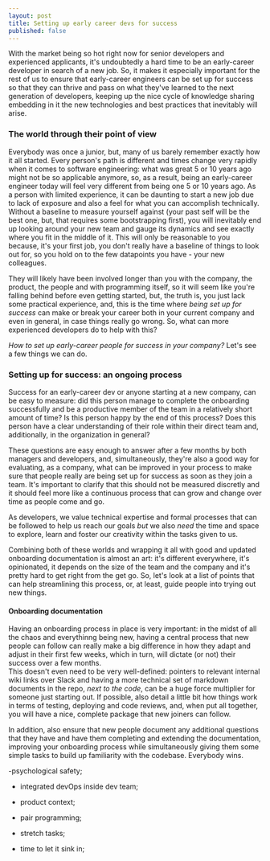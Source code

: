 ```yaml
---
layout: post
title: Setting up early career devs for success
published: false
---
```


With the market being so hot right now for senior developers and experienced applicants, it's undoubtedly a hard time to be an early-career developer in search of a new job. So, it makes it especially important for the rest of us to ensure that early-career engineers can be set up for success so that they can thrive and pass on what they've learned to the next generation of developers, keeping up the nice cycle of knowledge sharing embedding in it the new technologies and best practices that inevitably will arise.

### The world through their point of view

Everybody was once a junior, but, many of us barely remember exactly how it all started. Every person's path is different and times change very rapidly when it comes to software engineering: what was great 5 or 10 years ago might not be so applicable anymore, so, as a result, being an early-career engineer today will feel very different from being one 5 or 10 years ago. As a person with limited experience, it can be daunting to start a new job due to lack of exposure and also a feel for what you can accomplish technically. Without a baseline to measure yourself against (your past self will be the best one, but, that requires some bootstrapping first), you will inevitably end up looking around your new team and gauge its dynamics and see exactly where you fit in the middle of it.  This will only be reasonable to you because, it's your first job, you don't really have a baseline of things to look out for, so you hold on to the few datapoints you have - your new colleagues. 

They will likely have been involved longer than you with the company, the product, the people and with programming itself, so it will seem like you're falling behind before even getting started, but, the truth is, you just lack some practical experience, and, this is the time where _being set up for success_ can make or break your career both in your current company and even in general, in case things really go wrong. So, what can more experienced developers do to help with this?

_How to set up early-career people for success in your company?_ Let's see a few things we can do.

### Setting up for success: an ongoing process

Success for an early-career dev or anyone starting at a new company, can be easy to measure: did this person manage to complete the onboarding successfully and be a productive member of the team in a relatively short amount of time? Is this person happy by the end of this process? Does this person have a clear understanding of their role within their direct team and, additionally, in the organization in general?

These questions are easy enough to answer after a few months by both managers and developers, and, simultaneously, they're also a good way for evaluating, as a company, what can be improved in your process to make sure that people really are being set up for success as soon as they join a team. It's important to clarify that this should not be measured discretly and it should feel more like a continuous process that can grow and change over time as people come and go. 

As developers, we value technical expertise and formal processes that can be followed to help us reach our goals _but_ we also _need_ the time and space to explore, learn and foster our creativity within the tasks given to us.

Combining both of these worlds and wrapping it all with good and updated onboarding documentation is almost an art: it's different everywhere, it's opinionated, it depends on the size of the team and the company and it's pretty hard to get right from the get go. So, let's look at a list of points that can help streamlining this process, or, at least, guide people into trying out new things.

#### Onboarding documentation

Having an onboarding process in place is very important: in the midst of all the chaos and everythinng being new, having a central process that new people can follow can really make a big difference in how they adapt and adjust in their first few weeks, which in turn, will dictate (or not) their success over a few months.  
This doesn't even need to be very well-defined: pointers to relevant internal wiki links over Slack and having a more technical set of markdown documents in the repo, _next to the code_, can be a huge force multiplier for someone just starting out. If possible, also detail a little bit how things work in terms of testing, deploying and code reviews, and, when put all together, you will have a nice, complete package that new joiners can follow.

In addition, also ensure that new people document any additional questions that they have and have them completing and extending the documentation, improving your onboarding process while simultaneously giving them some simple tasks to build up familiarity with the codebase. Everybody wins.

-psychological safety;

- integrated devOps inside dev team;

- product context;

- pair programming;

- stretch tasks;

- time to let it sink in;
